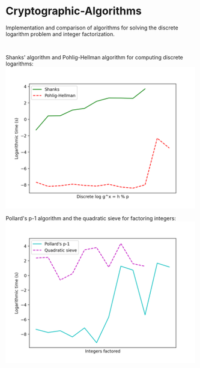 # Cryptographic-Algorithms

Implementation and comparison of algorithms for solving the discrete logarithm problem and integer factorization.

<br />

Shanks' algorithm and Pohlig-Hellman algorithm for computing discrete logarithms:
![](https://github.com/emsjob/Cryptographic-Algorithms/blob/main/Figure_4.png)

Pollard's p-1 algorithm and the quadratic sieve for factoring integers:
![](https://github.com/emsjob/Cryptographic-Algorithms/blob/main/Figure_5.png)
